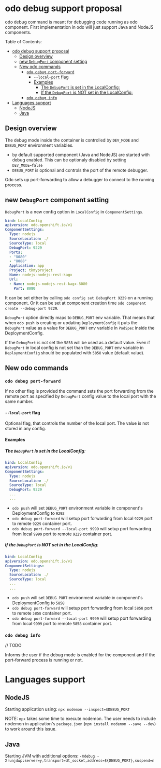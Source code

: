# odo debug support proposal
odo debug command is meant for debugging code running as odo component.
First implementation in odo will just support Java and NodeJS components.


Table of Contents:
- [odo debug support proposal](#odo-debug-support-proposal)
  - [Design overview](#design-overview)
  - [new `DebugPort` component setting](#new-debugport-component-setting)
  - [New odo commands](#new-odo-commands)
    - [`odo debug port-forward`](#odo-debug-port-forward)
      - [`--local-port` flag](#local-port-flag)
      - [Examples](#examples)
        - [The `DebugPort` is set in the LocalConfig:](#the-debugport-is-set-in-the-localconfig)
        - [If the `DebugPort` is NOT set in the LocalConfig:](#if-the-debugport-is-not-set-in-the-localconfig)
    - [`odo debug info`](#odo-debug-info)
- [Languages support](#languages-support)
  - [NodeJS](#nodejs)
  - [Java](#java)

## Design overview

The debug mode inside the container is controlled by `DEV_MODE` and `DEBUG_PORT` environment variables.
- by default supported component (Java and NodeJS) are started with debug enabled. This can be optionaly disabled by setting `DEV_MODE=false`
- `DEBUG_PORT` is optional and controls the port of the remote debugger.

Odo sets up port-forwarding to allow a debugger to connect to the running process. 


## new `DebugPort` component setting
`DebugPort` is a new config option in `LocalConfig` in  `ComponentSettings`.

```yaml
kind: LocalConfig
apiversion: odo.openshift.io/v1
ComponentSettings:
  Type: nodejs
  SourceLocation: ./
  SourceType: local
  DebugPort: 9229
  Ports:
  - "8080"
  - "8088"
  Application: app
  Project: tkmyproject
  Name: nodejs-nodejs-rest-kagx
  Url:
  - Name: nodejs-nodejs-rest-kagx-8080
    Port: 8080
```

It can be set either by calling `odo config set DebugPort 9229` on a running component.
Or it can be set at component creation time `odo component create --debug-port 9229`.

`DebugPort` option directly maps to `DEBUG_PORT` env variable. That means that when `odo push` is creating or updating `DeploymentConfig` it puts the `DebugPort` value as a value for `DEBUG_PORT` env variable in `PodSpec` inside the DeploymentConfig.

If the `DebugPort` is not set the `5858` will be used as a default value. 
Even if `DebugPort` in local config is not set than the `DEBUG_PORT` env variable in `DeploymentConfig` should be populated with `5858` value (default value).


## New odo commands

### `odo debug port-forward`

If no other flag is provided the command sets the port forwarding from the remote port as specified by `DebugPort` config value to the local port with the same number.

#### `--local-port` flag
Optional flag, that controls the number of the local port. The value is not stored in any config.

#### Examples

##### The `DebugPort` is set in the LocalConfig:
```yaml
kind: LocalConfig
apiversion: odo.openshift.io/v1
ComponentSettings:
  Type: nodejs
  SourceLocation: ./
  SourceType: local
  DebugPort: 9229
  ...
  ...
```

- `odo push` will set `DEBUG_PORT` environment variable in component's DeploymentConfig to `9292`
- `odo debug port-forward` will setup port forwarding from local `9229` port to remote `9229` container port.
- `odo debug port-forward --local-port 9999` will setup port forwarding from local `9999` port to remote `9229` container port.

##### If the `DebugPort` is NOT set in the LocalConfig:
```yaml
kind: LocalConfig
apiversion: odo.openshift.io/v1
ComponentSettings:
  Type: nodejs
  SourceLocation: ./
  SourceType: local
  ...
  ...
```

- `odo push` will set `DEBUG_PORT` environment variable in component's DeploymentConfig to `5858`
- `odo debug port-forward` will setup port forwarding from local `5858` port to remote `5858` container port.
- `odo debug port-forward --local-port 9999` will setup port forwarding from local `9999` port to remote `5858` container port.



### `odo debug info`
// TODO

Informs the user if the debug mode is enabled for the component and if the port-forward process is running or not.

# Languages support

## NodeJS
Starting application using: `npx nodemon --inspect=$DEBUG_PORT`

NOTE:
`npx` takes some time to execute nodemon. The user needs to include nodemon in application's `package.json` (`npm install nodemon --save --dev`) to work around this issue.



## Java

Starting JVM with additional options: `-Xdebug -Xrunjdwp:server=y,transport=dt_socket,address=${DEBUG_PORT},suspend=n`

